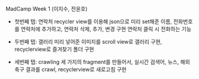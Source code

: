 MadCamp Week 1 (이지수, 전윤호)

- 첫번째 탭: 연락처
recycler view를 이용해 json으로 미리 set해준 이름, 전화번호를 연락처에 추가하고, 연락처 삭제, 추가, 변경 구현
연락처 클릭 시 전화하는 기능

- 두번째 탭: 갤러리
미리 넣어준 이미지를 scroll view로 갤러리 구현, recyclerview로 즐겨찾기 폴더 구현

- 세번째 탭: crawling
세 가지의 fragment를 만들어서, 실시간 검색어, 뉴스, 해외축구 결과를 crawl, recyclerview로 새로고침 구현
